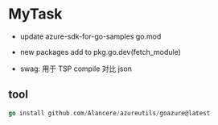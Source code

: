 # MyTask

- update azure-sdk-for-go-samples go.mod

- new packages add to pkg.go.dev(fetch_module)

- swag: 用于 TSP compile 对比 json

## tool
``` go
go install github.com/Alancere/azureutils/goazure@latest
```